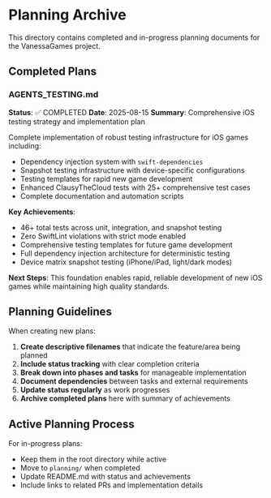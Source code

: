 # Planning Archive

This directory contains completed and in-progress planning documents for the VanessaGames project.

## Completed Plans

### AGENTS_TESTING.md

**Status**: ✅ COMPLETED
**Date**: 2025-08-15
**Summary**: Comprehensive iOS testing strategy and implementation plan

Complete implementation of robust testing infrastructure for iOS games including:

- Dependency injection system with `swift-dependencies`
- Snapshot testing infrastructure with device-specific configurations
- Testing templates for rapid new game development
- Enhanced ClausyTheCloud tests with 25+ comprehensive test cases
- Complete documentation and automation scripts

**Key Achievements**:

- 46+ total tests across unit, integration, and snapshot testing
- Zero SwiftLint violations with strict mode enabled
- Comprehensive testing templates for future game development
- Full dependency injection architecture for deterministic testing
- Device matrix snapshot testing (iPhone/iPad, light/dark modes)

**Next Steps**: This foundation enables rapid, reliable development of new iOS games while maintaining high quality standards.

## Planning Guidelines

When creating new plans:

1. **Create descriptive filenames** that indicate the feature/area being planned
2. **Include status tracking** with clear completion criteria
3. **Break down into phases and tasks** for manageable implementation
4. **Document dependencies** between tasks and external requirements
5. **Update status regularly** as work progresses
6. **Archive completed plans** here with summary of achievements

## Active Planning Process

For in-progress plans:

- Keep them in the root directory while active
- Move to `planning/` when completed
- Update README.md with status and achievements
- Include links to related PRs and implementation details
